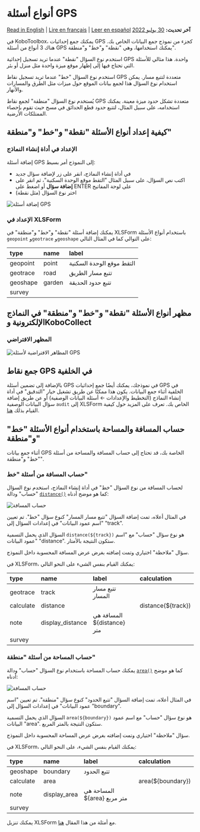 # أنواع أسئلة GPS
<a href="../gps_questions.html">Read in English</a> | <a href="../fr/gps_questions.html">Lire en français</a> | <a href="../es/gps_questions.html">Leer en español</a>
**آخر تحديث:** <a href="https://github.com/kobotoolbox/docs/blob/27e85949b3f42b42dcb60701fbfc80aadddbb616/source/gps_questions.md" class="reference">30 يوليو 2022</a>

في KoboToolbox، يمكنك جمع إحداثيات GPS كجزء من نموذج جمع البيانات الخاص بك. هناك 3 أنواع من أسئلة GPS يمكنك استخدامها، وهي "نقطة" و"خط" و"منطقة".

استخدم نوع السؤال "نقطة" عندما تريد تسجيل إحداثية GPS واحدة. هذا مثالي للأسئلة التي تحتاج فيها إلى إظهار موقع ميزة واحدة مثل منزل أو بئر.

استخدم نوع السؤال "خط" عندما تريد تسجيل نقاط GPS متعددة لتتبع مسار. يمكن استخدام نوع السؤال هذا لجمع بيانات الموقع حول ميزات مثل الطرق والمسارات والأنهار.

يُستخدم نوع السؤال "منطقة" لجمع نقاط GPS متعددة تشكل حدود ميزة معينة. يمكنك استخدامه، على سبيل المثال، لتتبع حدود قطع الحدائق في مسح حيث تقوم بإحصاء الممتلكات الأرضية.

## كيفية إعداد أنواع الأسئلة "نقطة" و"خط" و"منطقة"

### الإعداد في أداة إنشاء النماذج

إضافة أسئلة GPS إلى النموذج أمر بسيط:

- في أداة إنشاء النماذج، انقر على زر <i class="k-icon k-icon-plus"></i> لإضافة سؤال جديد
- اكتب نص السؤال، على سبيل المثال "التقط موقع الوحدة السكنية"، ثم انقر على **إضافة سؤال** أو اضغط على ENTER على لوحة المفاتيح
- اختر نوع السؤال (مثل نقطة)

![إضافة أسئلة GPS](images/gps_questions/adding_gps_questions.gif)

### الإعداد في XLSForm

يمكنك إضافة أسئلة "نقطة" و"خط" و"منطقة" في XLSForm باستخدام أنواع الأسئلة `geopoint` و`geotrace` و`geoshape` على التوالي كما في المثال التالي:

| type     | name   | label                          |
| :------- | :----- | :----------------------------- |
| geopoint | point  | التقط موقع الوحدة السكنية      |
| geotrace | road   | تتبع مسار الطريق               |
| geoshape | garden | تتبع حدود الحديقة              |
| survey   |

## مظهر أنواع الأسئلة "نقطة" و"خط" و"منطقة" في النماذج الإلكترونية وKoboCollect

### المظهر الافتراضي

![المظاهر الافتراضية لأسئلة GPS](images/gps_questions/gps_default_appearances.png)

## جمع نقاط GPS في الخلفية

بالإضافة إلى تضمين أسئلة GPS في نموذجك، يمكنك أيضًا جمع إحداثيات GPS في الخلفية أثناء جمع البيانات. يكون هذا ممكنًا عن طريق تشغيل خيار "التدقيق" في أداة إنشاء النماذج (التخطيط والإعدادات ← أسئلة البيانات الوصفية) أو عن طريق إضافة سؤال البيانات الوصفية `audit` إلى XLSForm الخاص بك. تعرف على المزيد حول كيفية القيام بذلك [هنا](audit_logging.md).

## حساب المسافة والمساحة باستخدام أنواع الأسئلة "خط" و"منطقة"

أثناء جمع بيانات GPS الخاصة بك، قد تحتاج إلى حساب المسافة والمساحة من أسئلة "خط" و"منطقة".

### حساب المسافة من أسئلة "خط"

لحساب المسافة من نوع السؤال "خط" في أداة إنشاء النماذج، استخدم نوع السؤال "حساب" ودالة [`distance()`](https://docs.getodk.org/form-operators-functions/#distance) كما هو موضح أدناه:

![حساب المسافة](images/gps_questions/calculate_distance.png)

في المثال أعلاه، تمت إضافة السؤال "تتبع مسار المسار" كنوع سؤال "خط". تم تعيين "اسم عمود البيانات" في إعدادات السؤال إلى "track".

السؤال الذي يحمل التسمية `distance(${track})` هو نوع سؤال "حساب" مع "اسم عمود البيانات" "distance". ستكون النتيجة بالأمتار.

سؤال "ملاحظة" اختياري وتمت إضافته بغرض عرض المسافة المحسوبة داخل النموذج.

في XLSForm، يمكنك القيام بنفس الشيء على النحو التالي:

| type      | name             | label                                | calculation        |
| :-------- | :--------------- | :----------------------------------- | :----------------- |
| geotrace  | track            | تتبع مسار المسار                     |                    |
| calculate | distance         |                                      | distance(${track}) |
| note      | display_distance | المسافة هي ${distance} متر          |                    |
| survey    |

### حساب المساحة من أسئلة "منطقة"

يمكنك حساب المساحة باستخدام نوع السؤال "حساب" ودالة [`area()`](https://docs.getodk.org/form-operators-functions/#area) كما هو موضح أدناه:

![حساب المسافة](images/gps_questions/calculate_area.png)

في المثال أعلاه، تمت إضافة السؤال "تتبع الحدود" كنوع سؤال "منطقة". تم تعيين "اسم عمود البيانات" في إعدادات السؤال إلى "boundary".

السؤال الذي يحمل التسمية `area(${boundary})` هو نوع سؤال "حساب" مع اسم عمود البيانات "area". ستكون النتيجة بالمتر المربع.

سؤال "ملاحظة" اختياري وتمت إضافته بغرض عرض المساحة المحسوبة داخل النموذج.

في XLSForm، يمكنك القيام بنفس الشيء، على النحو التالي:

| type      | name         | label                                 | calculation       |
| :-------- | :----------- | :------------------------------------ | :---------------- |
| geoshape  | boundary     | تتبع الحدود                           |
| calculate | area         |                                       | area(${boundary}) |
| note      | display_area | المساحة هي ${area} متر مربع          |                   |
| survey    |

<p class="note">
  يمكنك تنزيل XLSForm مع أمثلة من هذا المقال
  <a
    download
    class="reference"
    href="./_static/files/gps_questions/gps_questions.xlsx"
    >هنا</a
  >.
</p>